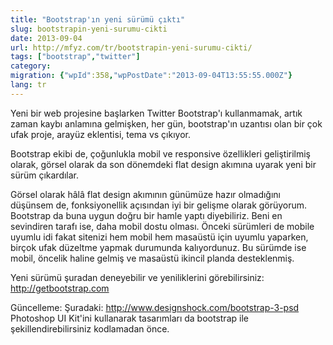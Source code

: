 ```yaml
---
title: "Bootstrap'ın yeni sürümü çıktı"
slug: bootstrapin-yeni-surumu-cikti
date: 2013-09-04
url: http://mfyz.com/tr/bootstrapin-yeni-surumu-cikti/
tags: ["bootstrap","twitter"]
category: 
migration: {"wpId":358,"wpPostDate":"2013-09-04T13:55:55.000Z"}
lang: tr
---
```


Yeni bir web projesine başlarken Twitter Bootstrap'ı kullanmamak, artık zaman kaybı anlamına gelmişken, her gün, bootstrap'ın uzantısı olan bir çok ufak proje, arayüz eklentisi, tema vs çıkıyor.

Bootstrap ekibi de, çoğunlukla mobil ve responsive özellikleri geliştirilmiş olarak, görsel olarak da son dönemdeki flat design akımına uyarak yeni bir sürüm çıkardılar.

Görsel olarak hâlâ flat design akımının günümüze hazır olmadığını düşünsem de, fonksiyonellik açısından iyi bir gelişme olarak görüyorum. Bootstrap da buna uygun doğru bir hamle yaptı diyebiliriz. Beni en sevindiren tarafı ise, daha mobil dostu olması. Önceki sürümleri de mobile uyumlu idi fakat sitenizi hem mobil hem masaüstü için uyumlu yaparken, birçok ufak düzeltme yapmak durumunda kalıyordunuz. Bu sürümde ise mobil, öncelik haline gelmiş ve masaüstü ikincil planda desteklenmiş.

Yeni sürümü şuradan deneyebilir ve yeniliklerini görebilirsiniz: http://getbootstrap.com

Güncelleme: Şuradaki: http://www.designshock.com/bootstrap-3-psd Photoshop UI Kit'ini kullanarak tasarımları da bootstrap ile şekillendirebilirsiniz kodlamadan önce.